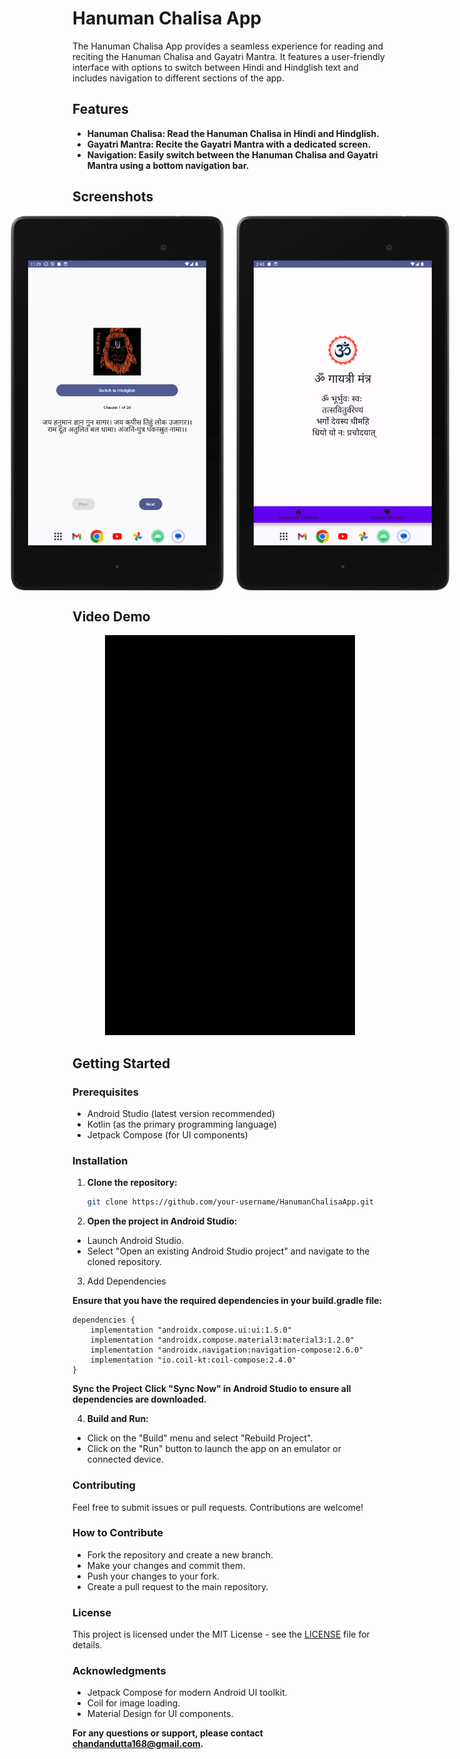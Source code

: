 # Hanuman Chalisa App

The Hanuman Chalisa App provides a seamless experience for reading and reciting the Hanuman Chalisa and Gayatri Mantra. It features a user-friendly interface with options to switch between Hindi and Hindglish text and includes navigation to different sections of the app.

## Features

- **Hanuman Chalisa: Read the Hanuman Chalisa in Hindi and Hindglish.**
- **Gayatri Mantra: Recite the Gayatri Mantra with a dedicated screen.**
- **Navigation: Easily switch between the Hanuman Chalisa and Gayatri Mantra using a bottom navigation bar.**

## Screenshots

<!-- Images displayed side by side -->
<div style="display: flex; gap: 20px; justify-content: center;">
    <img src="images/image-1.png" alt="Home Screen" width="400" height="600">
    <img src="images/image-3.png" alt="Second Screenshot" width="400" height="600">
</div>

## Video Demo

<!-- Embed a video file from the images folder -->
<p align="center">
    <img src="images/image-5.gif" alt="Animated Demo" width="400">
</p>

## Getting Started

### Prerequisites

- Android Studio (latest version recommended)
- Kotlin (as the primary programming language)
- Jetpack Compose (for UI components)

### Installation

1. **Clone the repository:**
   ```bash
   git clone https://github.com/your-username/HanumanChalisaApp.git

2.  **Open the project in Android Studio:**
   
- Launch Android Studio.
- Select "Open an existing Android Studio project" and navigate to the cloned repository.

3. Add Dependencies

**Ensure that you have the required dependencies in your build.gradle file:**

```
dependencies {
    implementation "androidx.compose.ui:ui:1.5.0"
    implementation "androidx.compose.material3:material3:1.2.0"
    implementation "androidx.navigation:navigation-compose:2.6.0"
    implementation "io.coil-kt:coil-compose:2.4.0"
}
```

**Sync the Project**
**Click "Sync Now" in Android Studio to ensure all dependencies are downloaded.**
  
4. **Build and Run:**
   
- Click on the "Build" menu and select "Rebuild Project".
- Click on the "Run" button to launch the app on an emulator or connected device.

### Contributing
Feel free to submit issues or pull requests. Contributions are welcome!

### How to Contribute
- Fork the repository and create a new branch.
- Make your changes and commit them.
- Push your changes to your fork.
- Create a pull request to the main repository.
  
### License
This project is licensed under the MIT License - see the [LICENSE](LICENSE)
 file for details.

### Acknowledgments
- Jetpack Compose for modern Android UI toolkit.
- Coil for image loading.
- Material Design for UI components.

**For any questions or support, please contact chandandutta168@gmail.com.**
